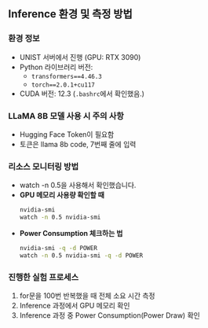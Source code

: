 ## Inference 환경 및 측정 방법

### 환경 정보
- UNIST 서버에서 진행 (GPU: RTX 3090)
- Python 라이브러리 버전:
  - `transformers==4.46.3`
  - `torch==2.0.1+cu117`
- CUDA 버전: 12.3 (`.bashrc`에서 확인했음.)

### LLaMA 8B 모델 사용 시 주의 사항
- Hugging Face Token이 필요함
- 토큰은 llama 8b code,  7번째 줄에 입력

### 리소스 모니터링 방법
- watch -n 0.5을 사용해서 확인했습니다.
- **GPU 메모리 사용량 확인할 때**
    ```bash
    nvidia-smi
    watch -n 0.5 nvidia-smi
    ```
- **Power Consumption 체크하는 법**
    ```bash 
    nvidia-smi -q -d POWER
    watch -n 0.5 nvidia-smi -q -d POWER
    ```

### 진행한 실험 프로세스
1.	for문을 100번 반복했을 때 전체 소요 시간 측정
2.	Inference 과정에서 GPU 메모리 확인
3.	Inference 과정 중 Power Consumption(Power Draw) 확인